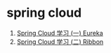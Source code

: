 # spring cloud

1. [Spring Cloud 学习 (一) Eureka](https://www.cnblogs.com/victorbu/p/11005144.html)
2. [Spring Cloud 学习 (二) Ribbon](https://www.cnblogs.com/victorbu/p/11007755.html)

